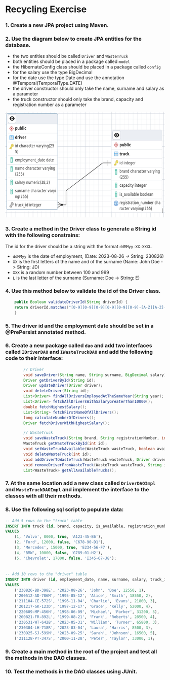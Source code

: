 # Recycling Exercise

### 1. Create a new JPA project using Maven.

### 2. Use the diagram below to create JPA entities for the database.

- the two entities should be called `Driver` and `WasteTruck`
- both entities should be placed in a package called `model`
- the HibernateConfig class should be placed in a package called `config`
- for the salary use the type BigDecimal
- for the date use the type Date and use the annotation @Temporal(TemporalType.DATE)
- the driver constructor should only take the name, surname and salary as a parameter
- the truck constructor should only take the brand, capacity and registration number as a parameter

<img src="../../images/recycling1.png" width="723" height="333" alt="recycling eer">

### 3. Create a method in the Driver class to generate a String id with the following constrains:

The id for the driver should be a string with the format `ddMMyy-XX-XXXL`.
- `ddMMyy` is the date of employment, (Date: 2023-08-26 -> String: 230826)
- `XX` is the first letters of the name and of the surname (Name: John Doe -> String: JD)
- `XXX` is a random number between 100 and 999
- `L` is the last letter of the surname (Surname: Doe -> String: E)

### 4. Use this method below to validate the id of the Driver class.

```JAVA
    public Boolean validateDriverId(String driverId) {
    return driverId.matches("[0-9][0-9][0-9][0-9][0-9][0-9]-[A-Z][A-Z]-[0-9][0-9][0-9][A-Z]");
    }
```

### 5. The driver id and the employment date should be set in a @PrePersist annotated method. 

### 6. Create a new package called `dao` and add two interfaces called `IDriverDAO` and `IWasteTruckDAO` and add the following code to their interface:

```JAVA
        // Driver
        void saveDriver(String name, String surname, BigDecimal salary);
        Driver getDriverById(String id);
        Driver updateDriver(Driver driver);
        void deleteDriver(String id);
        List<Driver> findAllDriversEmployedAtTheSameYear(String year);
        List<Driver> fetchAllDriversWithSalaryGreaterThan10000();
        double fetchHighestSalary();
        List<String> fetchFirstNameOfAllDrivers();
        long calculateNumberOfDrivers();
        Driver fetchDriverWithHighestSalary();
```

```JAVA
        // WasteTruck
        void saveWasteTruck(String brand, String registrationNumber, int capacity);
        WasteTruck getWasteTruckById(int id);
        void setWasteTruckAvailable(WasteTruck wasteTruck, boolean available);
        void deleteWasteTruck(int id);
        void addDriverToWasteTruck(WasteTruck wasteTruck, Driver driver);
        void removeDriverFromWasteTruck(WasteTruck wasteTruck, String id);
        List<WasteTruck> getAllAvailableTrucks();
```

### 7. At the same location add a new class called `DriverDAOImpl` and `WasteTruckDAOImpl` and implement the interface to the classes with all their methods.

### 8. Use the following sql script to populate data: 

```SQL
-- Add 5 rows to the "truck" table
INSERT INTO truck (id, brand, capacity, is_available, registration_number)
VALUES
    (1, 'Volvo', 8000, true, 'A123-45-B6'),
    (2, 'Ford', 12000, false, 'C678-90-D1'),
    (3, 'Mercedes', 15000, true, 'E234-56-F7'),
    (4, 'BMW', 10000, false, 'G789-01-H2'),
    (5, 'Chevrolet', 17000, false, 'I345-67-J8');


-- Add 10 rows to the "driver" table
INSERT INTO driver (id, employment_date, name, surname, salary, truck_id)
VALUES
    ('230826-BD-398E', '2023-08-26', 'John', 'Doe', 12550, 1),
    ('200512-AD-786M', '1995-05-12', 'Alice', 'Smith', 18550, 2),
    ('211104-CE-572S', '1996-11-04', 'Charlie', 'Evans', 21800, 3),
    ('201217-GK-123D', '1997-12-17', 'Grace', 'Kelly', 52000, 4),
    ('220609-MP-456H', '1998-06-09', 'Michael', 'Parker', 31200, 5),
    ('200821-FR-892L', '1999-08-21', 'Frank', 'Roberts', 28500, 4),
    ('230531-WT-642B', '2023-05-31', 'William', 'Turner', 65800, 3),
    ('230304-LH-718R', '2023-03-04', 'Laura', 'Harris', 8500, 3),
    ('230925-SJ-599M', '2023-09-25', 'Sarah', 'Johnson', 16500, 5),
    ('211128-PT-347S', '2000-11-28', 'Peter', 'Taylor', 33000, 1);

```

### 9. Create a main method in the root of the project and test all the methods in the DAO classes.

### 10. Test the methods in the DAO classes using JUnit.
